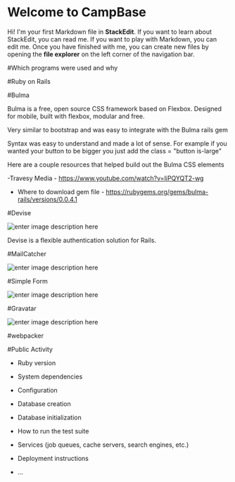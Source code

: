 # Welcome to CampBase

Hi! I'm your first Markdown file in **StackEdit**. If you want to learn about StackEdit, you can read me. If you want to play with Markdown, you can edit me. Once you have finished with me, you can create new files by opening the **file explorer** on the left corner of the navigation bar.

#Which programs were used and why

#Ruby on Rails

#Bulma


Bulma is a free, open source CSS framework based on Flexbox.  Designed for mobile, built with flexbox, modular and free.

Very similar to bootstrap and was easy to integrate with the Bulma rails gem

Syntax was easy to understand and made a lot of sense.  For example if you wanted your button to be bigger you just add the class = "button is-large"

Here are a couple resources that helped build out the Bulma CSS elements

-Travesy Media - https://www.youtube.com/watch?v=IiPQYQT2-wg

- Where to download gem file - https://rubygems.org/gems/bulma-rails/versions/0.0.4.1

#Devise

![enter image description here](https://i.imgur.com/PCL91pN.png)

Devise is a flexible authentication solution for Rails.  


#MailCatcher

![enter image description here](https://i.imgur.com/LG57d9y.jpg)


#Simple Form

![enter image description here](https://i.imgur.com/I3vovav.png)


#Gravatar

![enter image description here](https://i.imgur.com/N5gu9af.png)


#webpacker


#Public Activity


* Ruby version

* System dependencies

* Configuration

* Database creation

* Database initialization

* How to run the test suite

* Services (job queues, cache servers, search engines, etc.)

* Deployment instructions

* ...
